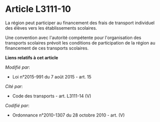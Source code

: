 # Article L3111-10

La région peut participer au financement des frais de transport individuel des élèves vers les établissements scolaires.

Une convention avec l'autorité compétente pour l'organisation des transports scolaires prévoit les conditions de
participation de la région au financement de ces transports scolaires.

**Liens relatifs à cet article**

_Modifié par_:

  - Loi n°2015-991 du 7 août 2015 - art. 15

_Cité par_:

  - Code des transports - art. L3111-14 (V)

_Codifié par_:

  - Ordonnance n°2010-1307 du 28 octobre 2010 - art. (V)
